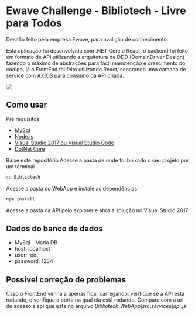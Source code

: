 # Ewave Challenge - Bibliotech - Livre para Todos

Desafio feito pela empresa Ewave, para avalição de conhecimento.

Está aplicação foi desenvolvida com .NET Core e React, o backend foi feito em formato de API utilizando a arquitetura de DDD (DomainDriver Design) fazendo o máximo de abstrações para fácil manutenção e crescimento do código, já o FrontEnd foi feito utilizando React, separando uma camada de service com AXIOS para consumo da API criada.

![](app.gif)

## Como usar

Pré requisitos

- [MySql](https://mariadb.org/)
- [Node.js](https://nodejs.org/en/)
- [Visual Studio 2017 ou Visual Studio Code](https://visualstudio.microsoft.com/)
- [DotNet Core](https://dotnet.microsoft.com/download)

Baixe este repositório
Acesse a pasta de onde foi baixado o seu projeto por um terminal

```bash
cd Bibliotech
```

Acesse a pasta do WebApp e instale as dependências

```bash
npm install
```

Acesse a pasta da API pelo explorer e abra a solução no Visual Studio 2017

## Dados do banco de dados

- MySql - Maria DB
- host: localhost
- user: root
- password: 1234

## Possivel correção de problemas

Caso o FrontEnd venha a apenas ficar carregando, verifique se a API está rodando, e verifique a porta na qual ela está rodando.
Compare com a url de acesso a api que esta no arquivo _Bibliotech.WebApp\src\services\api.js_
